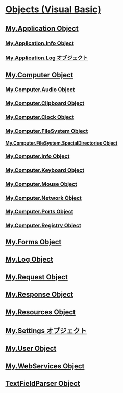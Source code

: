 # [Objects (Visual Basic)](index.md)
## [My.Application Object](my-application-object.md)
### [My.Application.Info Object](my-application-info-object.md)
### [My.Application.Log オブジェクト](my-application-log-object.md)
## [My.Computer Object](my-computer-object.md)
### [My.Computer.Audio Object](my-computer-audio-object.md)
### [My.Computer.Clipboard Object](my-computer-clipboard-object.md)
### [My.Computer.Clock Object](my-computer-clock-object.md)
### [My.Computer.FileSystem Object](my-computer-filesystem-object.md)
#### [My.Computer.FileSystem.SpecialDirectories Object](my-computer-filesystem-specialdirectories-object.md)
### [My.Computer.Info Object](my-computer-info-object.md)
### [My.Computer.Keyboard Object](my-computer-keyboard-object.md)
### [My.Computer.Mouse Object](my-computer-mouse-object.md)
### [My.Computer.Network Object](my-computer-network-object.md)
### [My.Computer.Ports Object](my-computer-ports-object.md)
### [My.Computer.Registry Object](my-computer-registry-object.md)
## [My.Forms Object](my-forms-object.md)
## [My.Log Object](my-log-object.md)
## [My.Request Object](my-request-object.md)
## [My.Response Object](TocOutOfQuery)
## [My.Resources Object](my-resources-object.md)
## [My.Settings オブジェクト](my-settings-object.md)
## [My.User Object](TocOutOfQuery)
## [My.WebServices Object](my-webservices-object.md)
## [TextFieldParser Object](textfieldparser-object.md)
